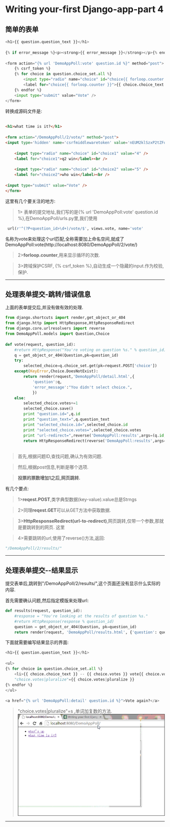 # Writing your-first Django-app-part 4



## 简单的表单

```python
<h1>{{ question.question_text }}</h1>

{% if error_message %}<p><strong>{{ error_message }}</strong></p>{% endif %}

<form action="{% url 'DemoAppPoll:vote' question.id %}" method="post">
    {% csrf_token %}
    {% for choice in question.choice_set.all %}
        <input type="radio" name="choice" id="choice{{ forloop.counter }}" value="{{ choice.id }}" />
        <label for="choice{{ forloop.counter }}">{{ choice.choice_text }}</label><br />
    {% endfor %}
    <input type="submit" value="Vote" />
</form>
```
转换成源码文件是:

```html

<h1>what time is it?</h1>

<form action="/DemoAppPoll/2/vote/" method="post">
<input type='hidden' name='csrfmiddlewaretoken' value='nEUM2klSzxP2tZFq9oFnVai2MqqUt2z2' />

    <input type="radio" name="choice" id="choice1" value="4" />
    <label for="choice1">q2 win</label><br />

    <input type="radio" name="choice" id="choice2" value="5" />
    <label for="choice2">who win</label><br />

<input type="submit" value="Vote" />
</form>
```
这里有几个要关注的地方:

> 1> 表单的提交地址,我们写的是{% url 'DemoAppPoll:vote' question.id %},在DemoAppPoll/urls.py里,我们使用

```python
 url(r'^(?P<question_id>\d+)/vote/$', views.vote, name='vote'

```
名称为vote来处理这个url匹配,全称需要加上命名空间,就成了DemoAppPoll:vote(http://localhost:8080/DemoAppPoll/2/vote/)

> 2>**forloop.counter**,用来显示循环的次数.

> 3>跨域保护CSRF, {% csrf_token %},自动生成一个隐藏的input.作为校验,保护.

---

## 处理表单提交-跳转/错误信息

上面的表单提交后,并没有做有效的处理.

```python
from django.shortcuts import render,get_object_or_404
from django.http import HttpResponse,HttpResponseRedirect
from django.core.urlresolvers import reverse
from DemoAppPoll.models import Question,Choice

def vote(request, question_id):
    #return HttpResponse("You're voting on question %s." % question_id)
    q = get_object_or_404(Question,pk=question_id)
    try:
        selected_choice=q.choice_set.get(pk=request.POST['choice'])
    except(KeyError,Choice.DoesNotExist):
        return render(request,'DemoAppPoll/detail.html',{
            'question':q,
            'error_message':"You didn't select choice.",
            })
    else:
        selected_choice.votes+=1
        selected_choice.save()
        print "question.id=",q.id
        print "question_text=",q.question_text
        print "selected_choice.id=",selected_choice.id
        print "selected_choice.votes=",selected_choice.votes
        print "url-redirect=",reverse('DemoAppPoll:results',args=(q.id,))   
        return HttpResponseRedirect(reverse('DemoAppPoll:results',args=(q.id,)))
    
```

> 首先,根据问题ID,查找问题,确认为有效问题.

> 然后,根据post信息,判断是哪个选项.

> **投票的票数增加1之后,网页跳转.**

有几个要点:

> 1>**reqest.POST**,类字典型数据(key-value).value总是Strngs

> 2>同理**reqest.GET**可以从GET方法中获取数据.

> 3>**HttpResponseRedirect(url-to-redirect)**,网页跳转,仅带一个参数,那就是要跳转到的网页.
这里

> 4>需要跳转的url,使用了reverse()方法,返回:
```python
"/DemoAppPoll/2/results/" 
```
----
## 处理表单提交--结果显示

提交表单后,跳转到"/DemoAppPoll/2/results/",这个页面还没有显示什么实际的内容.

首先需要确认问题,然后指定模版来处理url:
```python
def results(request, question_id):
    #response = "You're looking at the results of question %s."
    #return HttpResponse(response % question_id)
    question = get_object_or_404(Question, pk=question_id)
    return render(request, 'DemoAppPoll/results.html', {'question': question})
```
下面就需要编写结果显示的界面:
```python
<h1>{{ question.question_text }}</h1>

<ul>
{% for choice in question.choice_set.all %}
    <li>{{ choice.choice_text }} -- {{ choice.votes }} vote{{ choice.votes|pluralize }}</li>
	"choice.votes|pluralize"={{ choice.votes|pluralize }}
{% endfor %}
</ul>

<a href="{% url 'DemoAppPoll:detail' question.id %}">Vote again?</a>
```

> "choice.votes|pluralize"=s ,单词加复数的方法.
![forms-show-results](https://raw.githubusercontent.com/urmyfaith/urmyfaith.github.io/master/Django/images/forms-show-results.gif)

---


